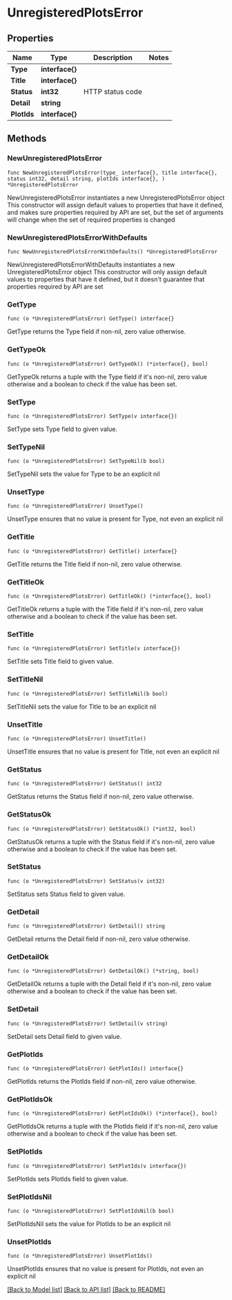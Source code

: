 # UnregisteredPlotsError

## Properties

Name | Type | Description | Notes
------------ | ------------- | ------------- | -------------
**Type** | **interface{}** |  | 
**Title** | **interface{}** |  | 
**Status** | **int32** | HTTP status code | 
**Detail** | **string** |  | 
**PlotIds** | **interface{}** |  | 

## Methods

### NewUnregisteredPlotsError

`func NewUnregisteredPlotsError(type_ interface{}, title interface{}, status int32, detail string, plotIds interface{}, ) *UnregisteredPlotsError`

NewUnregisteredPlotsError instantiates a new UnregisteredPlotsError object
This constructor will assign default values to properties that have it defined,
and makes sure properties required by API are set, but the set of arguments
will change when the set of required properties is changed

### NewUnregisteredPlotsErrorWithDefaults

`func NewUnregisteredPlotsErrorWithDefaults() *UnregisteredPlotsError`

NewUnregisteredPlotsErrorWithDefaults instantiates a new UnregisteredPlotsError object
This constructor will only assign default values to properties that have it defined,
but it doesn't guarantee that properties required by API are set

### GetType

`func (o *UnregisteredPlotsError) GetType() interface{}`

GetType returns the Type field if non-nil, zero value otherwise.

### GetTypeOk

`func (o *UnregisteredPlotsError) GetTypeOk() (*interface{}, bool)`

GetTypeOk returns a tuple with the Type field if it's non-nil, zero value otherwise
and a boolean to check if the value has been set.

### SetType

`func (o *UnregisteredPlotsError) SetType(v interface{})`

SetType sets Type field to given value.


### SetTypeNil

`func (o *UnregisteredPlotsError) SetTypeNil(b bool)`

 SetTypeNil sets the value for Type to be an explicit nil

### UnsetType
`func (o *UnregisteredPlotsError) UnsetType()`

UnsetType ensures that no value is present for Type, not even an explicit nil
### GetTitle

`func (o *UnregisteredPlotsError) GetTitle() interface{}`

GetTitle returns the Title field if non-nil, zero value otherwise.

### GetTitleOk

`func (o *UnregisteredPlotsError) GetTitleOk() (*interface{}, bool)`

GetTitleOk returns a tuple with the Title field if it's non-nil, zero value otherwise
and a boolean to check if the value has been set.

### SetTitle

`func (o *UnregisteredPlotsError) SetTitle(v interface{})`

SetTitle sets Title field to given value.


### SetTitleNil

`func (o *UnregisteredPlotsError) SetTitleNil(b bool)`

 SetTitleNil sets the value for Title to be an explicit nil

### UnsetTitle
`func (o *UnregisteredPlotsError) UnsetTitle()`

UnsetTitle ensures that no value is present for Title, not even an explicit nil
### GetStatus

`func (o *UnregisteredPlotsError) GetStatus() int32`

GetStatus returns the Status field if non-nil, zero value otherwise.

### GetStatusOk

`func (o *UnregisteredPlotsError) GetStatusOk() (*int32, bool)`

GetStatusOk returns a tuple with the Status field if it's non-nil, zero value otherwise
and a boolean to check if the value has been set.

### SetStatus

`func (o *UnregisteredPlotsError) SetStatus(v int32)`

SetStatus sets Status field to given value.


### GetDetail

`func (o *UnregisteredPlotsError) GetDetail() string`

GetDetail returns the Detail field if non-nil, zero value otherwise.

### GetDetailOk

`func (o *UnregisteredPlotsError) GetDetailOk() (*string, bool)`

GetDetailOk returns a tuple with the Detail field if it's non-nil, zero value otherwise
and a boolean to check if the value has been set.

### SetDetail

`func (o *UnregisteredPlotsError) SetDetail(v string)`

SetDetail sets Detail field to given value.


### GetPlotIds

`func (o *UnregisteredPlotsError) GetPlotIds() interface{}`

GetPlotIds returns the PlotIds field if non-nil, zero value otherwise.

### GetPlotIdsOk

`func (o *UnregisteredPlotsError) GetPlotIdsOk() (*interface{}, bool)`

GetPlotIdsOk returns a tuple with the PlotIds field if it's non-nil, zero value otherwise
and a boolean to check if the value has been set.

### SetPlotIds

`func (o *UnregisteredPlotsError) SetPlotIds(v interface{})`

SetPlotIds sets PlotIds field to given value.


### SetPlotIdsNil

`func (o *UnregisteredPlotsError) SetPlotIdsNil(b bool)`

 SetPlotIdsNil sets the value for PlotIds to be an explicit nil

### UnsetPlotIds
`func (o *UnregisteredPlotsError) UnsetPlotIds()`

UnsetPlotIds ensures that no value is present for PlotIds, not even an explicit nil

[[Back to Model list]](../README.md#documentation-for-models) [[Back to API list]](../README.md#documentation-for-api-endpoints) [[Back to README]](../README.md)


